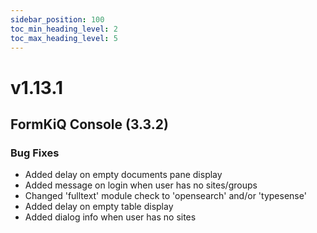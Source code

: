 ```yaml
---
sidebar_position: 100
toc_min_heading_level: 2
toc_max_heading_level: 5
---
```


# v1.13.1

## FormKiQ Console (3.3.2)

### Bug Fixes

* Added delay on empty documents pane display
* Added message on login when user has no sites/groups
* Changed 'fulltext' module check to 'opensearch' and/or 'typesense'
* Added delay on empty table display
* Added dialog info when user has no sites